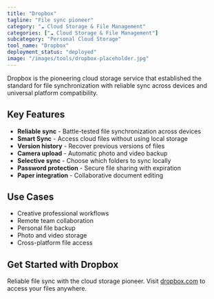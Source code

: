 ```yaml
---
title: "Dropbox"
tagline: "File sync pioneer"
category: "☁️ Cloud Storage & File Management"
categories: ["☁️ Cloud Storage & File Management"]
subcategory: "Personal Cloud Storage"
tool_name: "Dropbox"
deployment_status: "deployed"
image: "/images/tools/dropbox-placeholder.jpg"
---
```

Dropbox is the pioneering cloud storage service that established the standard for file synchronization with reliable sync across devices and universal platform compatibility.

## Key Features

- **Reliable sync** - Battle-tested file synchronization across devices
- **Smart Sync** - Access cloud files without using local storage
- **Version history** - Recover previous versions of files
- **Camera upload** - Automatic photo and video backup
- **Selective sync** - Choose which folders to sync locally
- **Password protection** - Secure file sharing with expiration
- **Paper integration** - Collaborative document editing

## Use Cases

- Creative professional workflows
- Remote team collaboration
- Personal file backup
- Photo and video storage
- Cross-platform file access

## Get Started with Dropbox

Reliable file sync with the cloud storage pioneer. Visit [dropbox.com](https://www.dropbox.com) to access your files anywhere.